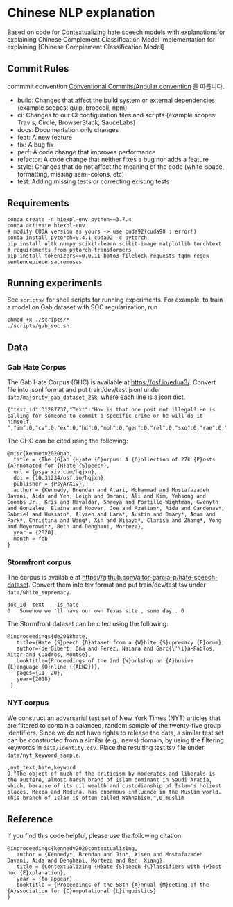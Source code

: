 # Chinese NLP explanation
Based on code for [Contextualizing hate speech models with explanations](https://github.com/BrendanKennedy/contextualizing-hate-speech-models-with-explanations)for explaining Chinese Complement Classification Model
Implementation for explaining [Chinese Complement Classification Model]

## Commit Rules
commmit convention [Conventional Commits/Angular convention](https://github.com/angular/angular/blob/22b96b9/CONTRIBUTING.md#type) 을 따릅니다.

- build: Changes that affect the build system or external dependencies (example scopes: gulp, broccoli, npm)
- ci: Changes to our CI configuration files and scripts (example scopes: Travis, Circle, BrowserStack, SauceLabs)
- docs: Documentation only changes
- feat: A new feature
- fix: A bug fix
- perf: A code change that improves performance
- refactor: A code change that neither fixes a bug nor adds a feature
- style: Changes that do not affect the meaning of the code (white-space, formatting, missing semi-colons, etc)
- test: Adding missing tests or correcting existing tests

## Requirements
```shell script
conda create -n hiexpl-env python==3.7.4
conda activate hiexpl-env
# modify CUDA version as yours -> use cuda92(cuda90 : error!)
conda install pytorch=0.4.1 cuda92 -c pytorch
pip install nltk numpy scikit-learn scikit-image matplotlib torchtext
# requirements from pytorch-transformers
pip install tokenizers==0.0.11 boto3 filelock requests tqdm regex sentencepiece sacremoses
```

## Running experiments
See `scripts/` for shell scripts for running experiments. For example, to train a model on Gab dataset with SOC regularization, run
```shell scripts
chmod +x ./scripts/*
./scripts/gab_soc.sh
```

## Data
### Gab Hate Corpus
The Gab Hate Corpus (GHC) is available at https://osf.io/edua3/. Convert file into jsonl format and put train/dev/test.jsonl under `data/majority_gab_dataset_25k`, where each line is a json dict.

```
{"text_id":31287737,"Text":"How is that one post not illegal? He is calling for someone to commit a specific crime or he will do it himself. ","im":0,"cv":0,"ex":0,"hd":0,"mph":0,"gen":0,"rel":0,"sxo":0,"rae":0,"nat":0,"pol":0,"vo":0,"idl":0}
```

The GHC can be cited using the following:

```
@misc{kennedy2020gab,
  title = {The {G}ab {H}ate {C}orpus: A {C}ollection of 27k {P}osts {A}nnotated for {H}ate {S}peech},
  url = {psyarxiv.com/hqjxn},
  doi = {10.31234/osf.io/hqjxn},
  publisher = {PsyArXiv},
  author = {Kennedy, Brendan and Atari, Mohammad and Mostafazadeh Davani, Aida and Yeh, Leigh and Omrani, Ali and Kim, Yehsong and Coombs Jr., Kris and Havaldar, Shreya and Portillo-Wightman, Gwenyth and Gonzalez, Elaine and Hoover, Joe and Azatian*, Aida and Cardenas*, Gabriel and Hussain*, Alyzeh and Lara*, Austin and Omary*, Adam and Park*, Christina and Wang*, Xin and Wijaya*, Clarisa and Zhang*, Yong and Meyerowitz, Beth and Dehghani, Morteza},
  year = {2020},
  month = feb
}
```

### Stormfront corpus
The corpus is available at https://github.com/aitor-garcia-p/hate-speech-dataset. Convert them into tsv format and put train/dev/test.tsv under `data/white_supremacy`.

```
doc_id	text	is_hate
0	Somehow we 'll have our own Texas site , some day .	0
```

The Stormfront dataset can be cited using the following:

```
@inproceedings{de2018hate,
   title={Hate {S}peech {D}ataset from a {W}hite {S}upremacy {F}orum},
   author={de Gibert, Ona and Perez, Naiara and Garc{\'\i}a-Pablos, Aitor and Cuadros, Montse},
   booktitle={Proceedings of the 2nd {W}orkshop on {A}busive {L}anguage {O}nline ({ALW2})},
   pages={11--20},
   year={2018}
 }
```

### NYT corpus
We construct an adversarial test set of New York Times (NYT) articles that are filtered to contain a balanced, random sample of the twenty-five group identifiers. Since we do not have rights to release the data, a similar test set can be constructed from a similar (e.g., news) domain, by using the filtering keywords in `data/identity.csv`. Place the resulting test.tsv file under `data/nyt_keyword_sample`.

```
,nyt_text,hate,keyword
9,"The object of much of the criticism by moderates and liberals is the austere, almost harsh brand of Islam dominant in Saudi Arabia, which, because of its oil wealth and custodianship of Islam's holiest places, Mecca and Medina, has enormous influence in the Muslim world. This branch of Islam is often called Wahhabism.",0,muslim
```


## Reference
If you find this code helpful, please use the following citation:

```
@inproceedings{kennedy2020contextualizing,
   author = {Kennedy*, Brendan and Jin*, Xisen and Mostafazadeh Davani, Aida and Dehghani, Morteza and Ren, Xiang},
   title = {Contextualizing {H}ate {S}peech {C}lassifiers with {P}ost-hoc {E}xplanation},
   year = {to appear},
   booktitle = {Proceedings of the 58th {A}nnual {M}eeting of the {A}ssociation for {C}omputational {L}inguistics}
} 
```
